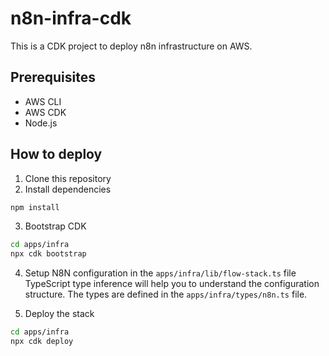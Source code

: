 # n8n-infra-cdk
This is a CDK project to deploy n8n infrastructure on AWS.

## Prerequisites
- AWS CLI
- AWS CDK
- Node.js

## How to deploy
1. Clone this repository
2. Install dependencies
```bash
npm install
```
3. Bootstrap CDK
```bash
cd apps/infra
npx cdk bootstrap
```

4. Setup N8N configuration in the `apps/infra/lib/flow-stack.ts` file
TypeScript type inference will help you to understand the configuration structure. The types are defined in the `apps/infra/types/n8n.ts` file.

5. Deploy the stack
```bash
cd apps/infra
npx cdk deploy
```